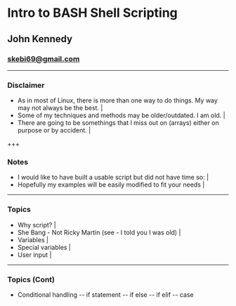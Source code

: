 # Intro to BASH Shell Scripting
## John Kennedy
### skebi69@gmail.com

---
### Disclaimer
- As in most of Linux, there is more than one way to do things. My way may not always be the best. |
- Some of my techniques and methods may be older/outdated. I am old. |
- There are going to be somethings that I miss out on (arrays) either on purpose or by accident. |

+++
### Notes
- I would like to have built a usable script but did not have time so: |
- Hopefully my examples will be easily modified to fit your needs |

---
### Topics
- Why script? |
- She Bang - Not Ricky Martin (see - I told you I was old) |
- Variables |
- Special variables |
- User input |

---
### Topics (Cont)
- Conditional handling
-- if statement
-- if else
-- if elif
-- case
